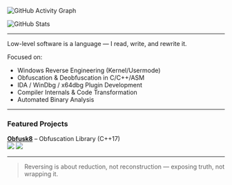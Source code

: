 ![GitHub Activity Graph](https://github-readme-activity-graph.vercel.app/graph?username=x86byte&theme=tokyo-night)

![GitHub Stats](https://github-readme-stats.vercel.app/api?username=x86byte&show_icons=true&theme=tokyonight&count_private=true)

---

Low-level software is a language — I read, write, and rewrite it.

Focused on:

- Windows Reverse Engineering (Kernel/Usermode)
- Obfuscation & Deobfuscation in C/C++/ASM
- IDA / WinDbg / x64dbg Plugin Development
- Compiler Internals & Code Transformation
- Automated Binary Analysis

---

### Featured Projects

**[Obfusk8](https://github.com/x86byte/Obfusk8)** – Obfuscation Library (C++17)  
![](https://img.shields.io/github/stars/x86byte/Obfusk8?style=flat-square) ![](https://img.shields.io/github/forks/x86byte/Obfusk8?style=flat-square)

---

> Reversing is about reduction, not reconstruction — exposing truth, not wrapping it.


